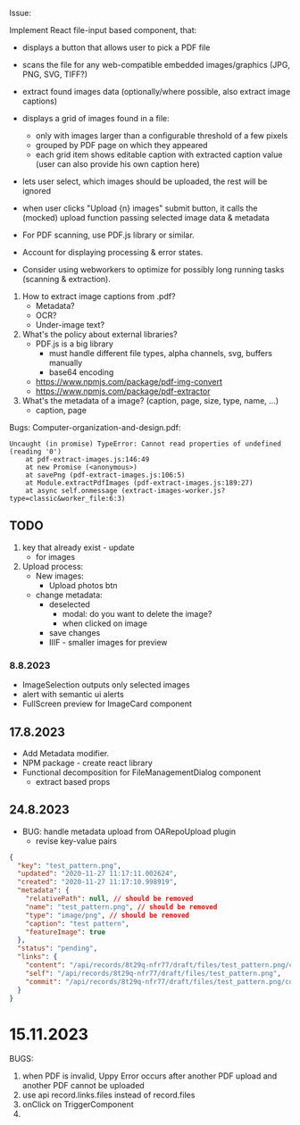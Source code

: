 Issue:

Implement React file-input based component, that:
- displays a button that allows user to pick a PDF file
- scans the file for any web-compatible embedded images/graphics (JPG, PNG, SVG, TIFF?)
- extract found images data (optionally/where possible, also extract image captions)
- displays a grid of images found in a file:
    - only with images larger than a configurable threshold of a few pixels
    - grouped by PDF page on which they appeared
    - each grid item shows editable caption with extracted caption value (user can also provide his own caption here)
- lets user select, which images should be uploaded, the rest will be ignored
- when user clicks "Upload {n} images" submit button, it calls the (mocked) upload function passing selected image data & metadata

- For PDF scanning, use PDF.js library or similar.
- Account for displaying processing & error states.
- Consider using webworkers to optimize for possibly long running tasks (scanning & extraction).

1. How to extract image captions from .pdf?
    - Metadata?
    - OCR?
    - Under-image text?
2. What's the policy about external libraries?
    - PDF.js is a big library
        - must handle different file types, alpha channels, svg, buffers manually
        - base64 encoding
    - https://www.npmjs.com/package/pdf-img-convert
    - https://www.npmjs.com/package/pdf-extractor
3. What's the metadata of a image? (caption, page, size, type, name, ...)
    - caption, page

Bugs:
Computer-organization-and-design.pdf:
```
Uncaught (in promise) TypeError: Cannot read properties of undefined (reading '0')
    at pdf-extract-images.js:146:49
    at new Promise (<anonymous>)
    at savePng (pdf-extract-images.js:106:5)
    at Module.extractPdfImages (pdf-extract-images.js:189:27)
    at async self.onmessage (extract-images-worker.js?type=classic&worker_file:6:3)
```


## TODO
1. key that already exist - update
    - for images
2. Upload process:
    - New images:
        - Upload photos btn
    - change metadata:
        - deselected
            - modal: do you want to delete the image?
            - when clicked on image
        - save changes
        - IIIF - smaller images for preview

### 8.8.2023
- ImageSelection outputs only selected images
- alert with semantic ui alerts
- FullScreen preview for ImageCard component


## 17.8.2023
- Add Metadata modifier.
- NPM package - create react library
- Functional decomposition for FileManagementDialog component
  - extract based props

## 24.8.2023
- BUG: handle metadata upload from OARepoUpload plugin
  - revise key-value pairs
```json
{
  "key": "test_pattern.png",
  "updated": "2020-11-27 11:17:11.002624",
  "created": "2020-11-27 11:17:10.998919",
  "metadata": {
    "relativePath": null, // should be removed
    "name": "test_pattern.png", // should be removed
    "type": "image/png", // should be removed
    "caption": "test pattern",
    "featureImage": true
  },
  "status": "pending",
  "links": {
    "content": "/api/records/8t29q-nfr77/draft/files/test_pattern.png/content",
    "self": "/api/records/8t29q-nfr77/draft/files/test_pattern.png",
    "commit": "/api/records/8t29q-nfr77/draft/files/test_pattern.png/commit"
  }
}
```

# 15.11.2023

BUGS:
1. when PDF is invalid, Uppy Error occurs after another PDF upload and another PDF cannot be uploaded
2. use api record.links.files instead of record.files
3. onClick on TriggerComponent
4. 